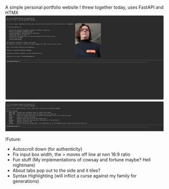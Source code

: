 A simple personal portfolio website I threw together today, uses FastAPI and HTMX
![A screenshot of the `about evan` section](/demo1.png)
![A screenshot of the `help` output and the output for a mistyped command](/demo2.png)

!Future:
- Autoscroll down (for authenticity)
- Fix input box width, the > moves off line at non 16:9 ratio
- Fun stuff (My implementations of cowsay and fortune maybe? Hell nightmare)
- About tabs pop out to the side and it tiles?
- Syntax Highlighting (will inflict a curse against my family for generations)

